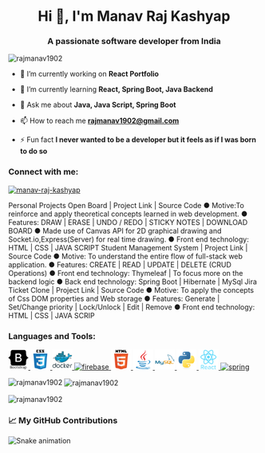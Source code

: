 <h1 align="center">Hi 👋, I'm Manav Raj Kashyap</h1>
<h3 align="center">A passionate software developer from India</h3>

<p align="left"> <img src="https://komarev.com/ghpvc/?username=rajmanav1902&label=Profile%20views&color=0e75b6&style=flat" alt="rajmanav1902" /> </p>

- 🔭 I’m currently working on **React Portfolio**

- 🌱 I’m currently learning **React, Spring Boot, Java Backend**

- 💬 Ask me about **Java, Java Script, Spring Boot**

- 📫 How to reach me **rajmanav1902@gmail.com**

- ⚡ Fun fact **I never wanted to be a developer but it feels as if I was born to do so**

<h3 align="left">Connect with me:</h3>
<p align="left">
<a href="https://linkedin.com/in/manav-raj-kashyap" target="blank"><img align="center" src="https://raw.githubusercontent.com/rahuldkjain/github-profile-readme-generator/master/src/images/icons/Social/linked-in-alt.svg" alt="manav-raj-kashyap" height="30" width="40" /></a>
</p>
<p>Personal Projects
  Open Board | Project Link | Source Code
● Motive:To reinforce and apply theoretical concepts learned in web development.
● Features: DRAW | ERASE | UNDO / REDO | STICKY NOTES | DOWNLOAD BOARD
● Made use of Canvas API for 2D graphical drawing and Socket.io,Express(Server) for real
time drawing.
● Front end technology: HTML | CSS | JAVA SCRIPT
Student Management System | Project Link | Source Code
● Motive: To understand the entire flow of full-stack web application.
● Features: CREATE | READ | UPDATE | DELETE (CRUD Operations)
● Front end technology: Thymeleaf | To focus more on the backend logic
● Back end technology: Spring Boot | Hibernate | MySql
Jira Ticket Clone | Project Link | Source Code
● Motive: To apply the concepts of Css DOM properties and Web storage
● Features: Generate | Set/Change priority | Lock/Unlock | Edit | Remove
● Front end technology: HTML | CSS | JAVA SCRIP</p>
<h3 align="left">Languages and Tools:</h3>
<p align="left"> <a href="https://getbootstrap.com" target="_blank" rel="noreferrer"> <img src="https://raw.githubusercontent.com/devicons/devicon/master/icons/bootstrap/bootstrap-plain-wordmark.svg" alt="bootstrap" width="40" height="40"/> </a> <a href="https://www.w3schools.com/css/" target="_blank" rel="noreferrer"> <img src="https://raw.githubusercontent.com/devicons/devicon/master/icons/css3/css3-original-wordmark.svg" alt="css3" width="40" height="40"/> </a> <a href="https://www.docker.com/" target="_blank" rel="noreferrer"> <img src="https://raw.githubusercontent.com/devicons/devicon/master/icons/docker/docker-original-wordmark.svg" alt="docker" width="40" height="40"/> </a> <a href="https://firebase.google.com/" target="_blank" rel="noreferrer"> <img src="https://www.vectorlogo.zone/logos/firebase/firebase-icon.svg" alt="firebase" width="40" height="40"/> </a> <a href="https://www.w3.org/html/" target="_blank" rel="noreferrer"> <img src="https://raw.githubusercontent.com/devicons/devicon/master/icons/html5/html5-original-wordmark.svg" alt="html5" width="40" height="40"/> </a> <a href="https://www.java.com" target="_blank" rel="noreferrer"> <img src="https://raw.githubusercontent.com/devicons/devicon/master/icons/java/java-original.svg" alt="java" width="40" height="40"/> </a> <a href="https://www.mysql.com/" target="_blank" rel="noreferrer"> <img src="https://raw.githubusercontent.com/devicons/devicon/master/icons/mysql/mysql-original-wordmark.svg" alt="mysql" width="40" height="40"/> </a> <a href="https://www.python.org" target="_blank" rel="noreferrer"> <img src="https://raw.githubusercontent.com/devicons/devicon/master/icons/python/python-original.svg" alt="python" width="40" height="40"/> </a> <a href="https://reactjs.org/" target="_blank" rel="noreferrer"> <img src="https://raw.githubusercontent.com/devicons/devicon/master/icons/react/react-original-wordmark.svg" alt="react" width="40" height="40"/> </a> <a href="https://spring.io/" target="_blank" rel="noreferrer"> <img src="https://www.vectorlogo.zone/logos/springio/springio-icon.svg" alt="spring" width="40" height="40"/> </a> </p>

<p><img align="left" src="https://github-readme-stats.vercel.app/api/top-langs?username=rajmanav1902&show_icons=true&locale=en&layout=compact" alt="rajmanav1902" /></p>

<p>&nbsp;<img align="center" src="https://github-readme-stats.vercel.app/api?username=rajmanav1902&show_icons=true&locale=en" alt="rajmanav1902" /></p>

<p><img align="center" src="https://github-readme-streak-stats.herokuapp.com/?user=rajmanav1902&" alt="rajmanav1902" /></p>

### 📈 My GitHub Contributions
![Snake animation](https://github.com/rajmanav1902/jaiswaladi246/blob/output/github-contribution-grid-snake.svg)
